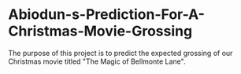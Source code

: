 # Abiodun-s-Prediction-For-A-Christmas-Movie-Grossing
The purpose of this project is to predict the expected grossing of our Christmas movie titled "The Magic of Bellmonte Lane".
